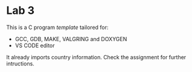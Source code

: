 # Lab 3

This is a C program *template* tailored for:

- GCC, GDB, MAKE, VALGRING and DOXYGEN
- VS CODE editor

It already imports country information. Check the assignment for further intructions.
